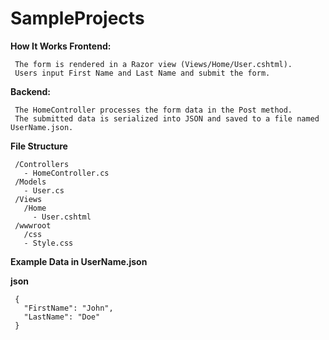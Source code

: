 # SampleProjects

**How It Works
Frontend:**
     
     The form is rendered in a Razor view (Views/Home/User.cshtml).
     Users input First Name and Last Name and submit the form.

**Backend:**

     The HomeController processes the form data in the Post method.
     The submitted data is serialized into JSON and saved to a file named UserName.json.

**File Structure**


     /Controllers  
       - HomeController.cs  
     /Models  
       - User.cs  
     /Views  
       /Home  
         - User.cshtml  
     /wwwroot
       /css  
       - Style.css  

**Example Data in UserName.json**

**json**

     {  
       "FirstName": "John",  
       "LastName": "Doe"  
     }  

